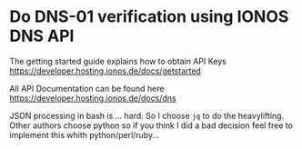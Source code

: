 # Do DNS-01 verification using IONOS DNS API

The getting started guide explains how to obtain API Keys https://developer.hosting.ionos.de/docs/getstarted

All API Documentation can be found here https://developer.hosting.ionos.de/docs/dns

JSON processing in bash is ... hard. So I choose `jq` to do the heavylifting. Other authors choose python so if
you think I did a bad decision feel free to implement this whith python/perl/ruby...

